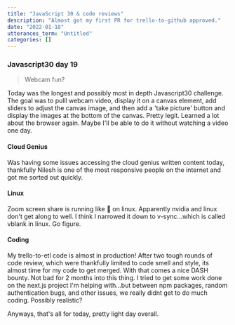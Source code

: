 ```yaml
---
title: "JavaScript 30 & code reviews"
description: "Almost got my first PR for trello-to-github approved."
date: "2022-01-18"
utterances_term: "Untitled"
categories: []
---
```

### Javascript30 day 19

> Webcam fun?

Today was the longest and possibly most in depth Javascript30 challenge. The goal was to pulll webcam video, display it on a canvas element, add sliders to adjust the canvas image, and then add a 'take picture' button and display the images at the bottom of the canvas. Pretty legit. Learned a lot about the browser again. Maybe I'll be able to do it without watching a video one day.

#### Cloud Genius

Was having some issues accessing the cloud genius written content today, thankfully Nilesh is one of the most responsive people on the internet and got me sorted out quickly.

#### Linux

Zoom screen share is running like :poop: on linux. Apparently nvidia and linux don't get along to well. I think I narrowed it down to v-sync...which is called vblank in linux. Go figure.


#### Coding

My trello-to-etl code is almost in production! After two tough rounds of code review, which were thankfully limited to code smell and style, its almost time for my code to get merged. With that comes a nice DASH bounty. Not bad for 2 months into this thing. I tried to get some work done on the next.js project I'm helping with...but between npm packages, random authentication bugs, and other issues, we really didnt get to do much coding. Possibly realistic?

Anyways, that's all for today, pretty light day overall.


